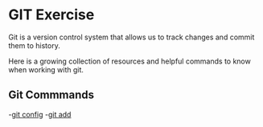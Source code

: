 # GIT Exercise

Git is a version control system that allows us to track changes and commit them to history.

Here is a growing collection of resources and helpful commands to know when working with git.

## Git Commmands
-[git config](./Commands/Config.md)
-[git add](./Commands/Add.md)